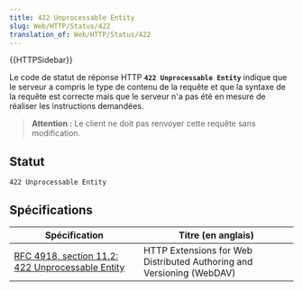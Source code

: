 ```yaml
---
title: 422 Unprocessable Entity
slug: Web/HTTP/Status/422
translation_of: Web/HTTP/Status/422
---
```

{{HTTPSidebar}}

Le code de statut de réponse HTTP **`422 Unprocessable Entity`** indique que le serveur a compris le type de contenu de la requête et que la syntaxe de la requête est correcte mais que le serveur n'a pas été en mesure de réaliser les instructions demandées.

> **Attention :** Le client ne doit pas renvoyer cette requête sans modification.

## Statut

```
422 Unprocessable Entity
```

## Spécifications

| Spécification                                                        | Titre (en anglais)                                                    |
| -------------------------------------------------------------------- | --------------------------------------------------------------------- |
| [RFC 4918, section 11.2: 422 Unprocessable Entity](https://datatracker.ietf.org/doc/html/rfc4918#section-11.2) | HTTP Extensions for Web Distributed Authoring and Versioning (WebDAV) |
